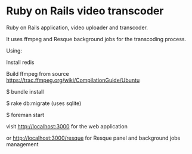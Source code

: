 Ruby on Rails video transcoder
==========

Ruby on Rails application, video uploader and transcoder. 

It uses ffmpeg and Resque background jobs for the transcoding process.

Using:

Install redis

Build ffmpeg from source <a href="https://trac.ffmpeg.org/wiki/CompilationGuide/Ubuntu">https://trac.ffmpeg.org/wiki/CompilationGuide/Ubuntu</a>

$ bundle install

$ rake db:migrate (uses sqlite)

$ foreman start

visit <a href="http://localhost:3000">http://localhost:3000</a> for the web application

or    <a href="http://localhost:3000/resque">http://localhost:3000/resque</a> for Resque panel and background jobs management


